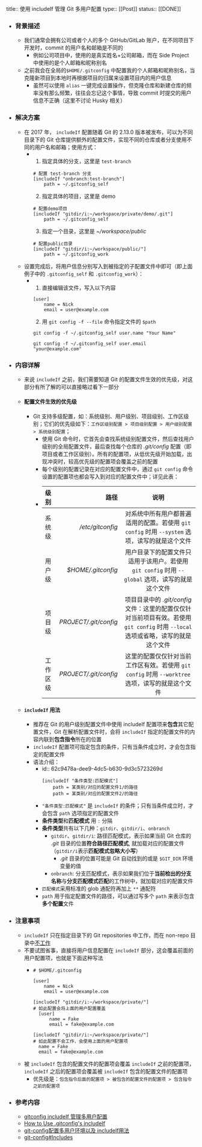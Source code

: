 title:: 使用 includeIf 管理 Git 多用户配置
type:: [[Post]]
status:: [[DONE]]

- ### 背景描述
	- 我们通常会拥有公司或者个人的多个 GitHub/GitLab 账户，在不同项目下开发时，commit 的用户名和邮箱是不同的
		- 例如公司项目中，使用的是真实姓名+公司邮箱，而在 Side Project 中使用的是个人邮箱和昵称别名
	- 之前我会在全局的`$HOME/.gitconfig`  中配置我的个人邮箱和昵称别名，当克隆新项目到本地时再根据项目的归属来设置项目内的用户信息
		- 虽然可以使用 `alias` 一键完成设置操作，但克隆仓库和新建仓库的频率没有那么频繁，往往会忘记这个事情，导致 commit 时提交的用户信息不正确（这里不讨论 Husky 相关）
- ### 解决方案
	- 在 2017 年， `includeIf` 配置随着 Git 的 2.13.0 版本被发布，可以为不同目录下的 Git 仓库提供额外的配置文件，实现不同的仓库或者分支使用不同的用户名和邮箱；使用方式：
		- 1. 指定具体的分支，这里是 `test-branch`
		  ```
		  # 配置 test-branch 分支
		  [includeIf "onbranch:test-branch"]
		      path = ~/.gitconfig_self
		  ```
		  2. 指定具体的项目，这里是 demo
		  ```
		  # 配置demo项目
		  [includeIf "gitdir/i:~/workspace/private/demo/.git"]
		      path = ~/.gitconfig_self
		  ```
		  3. 指定一个目录，这里是 *~/workspace/public*
		  ```
		  # 配置public目录
		  [includeIf "gitdir/i:~/workspace/public/"]
		      path = ~/.gitconfig_work
		  ```
	- 设置完成后，将用户信息分别写入到被指定的子配置文件中即可（即上面例子中的 `.gitconfig_self` 和 `.gitconfig_work`）：
		- 1. 直接编辑该文件，写入以下内容
		  ```
		  [user]
		      name = Nick
		      email = user@example.com
		  ```
		  2. 用 `git config -f --file` 命令指定文件的 `$path`
		  ```
		  git config -f ~/.gitconfig_self user.name "Your Name"

		  git config -f ~/.gitconfig_self user.email "your@example.com"
		  ```
- ### 内容详解
	- 来说 `includeIf` 之前，我们需要知道 Git 的配置文件生效的优先级，对这部分有所了解的可以直接略过看下一部分
	- #### 配置文件生效的优先级
		- Git 支持多级配置，如：系统级别、用户级别、项目级别、工作区级别；它们的优先级如下：`工作区级别配置 > 项目级别配置 > 用户级别配置 > 系统级别配置`；
			- 使用 Git 命令时，它首先会查找系统级别配置文件，然后查找用户级别的全局配置文件，最后查找每个仓库的 *.git/config* 配置（即项目或者工作区级别）。所有的配置项，从低优先级开始加载，出现冲突时，较高优先级的配置项会覆盖之前的配置
			- 每个级别的配置记录在对应的配置文件中，通过 `git config` 命令设置的配置项也都会写入到对应的配置文件中；详见此表：
			- | 级别 | 路径 | 说明 |
			  | :-----| ----: | :----: |
			  | 系统级 | */etc/gitconfig* | 对系统中所有用户都普遍适用的配置。若使用 `git config` 时用 `--system` 选项，读写的就是这个文件 |
			  | 用户级 | *$HOME/.gitconfig* | 用户目录下的配置文件只适用于该用户。若使用 `git config` 时用 `--global` 选项，读写的就是这个文件 |
			  | 项目级 | *PROJECT/.git/config* | 项目目录中的 *.git/config* 文件：这里的配置仅仅针对当前项目有效。若使用 `git config` 时用 `--local` 选项或省略，读写的就是这个文件 |
			  | 工作区级 | *PROJECT/.git/config* | 这里的配置仅仅针对当前工作区有效。若使用 `git config` 时用 `--worktree` 选项，读写的就是这个文件 |
	- #### `includeIf` 用法
		- 推荐在 Git 的用户级别配置文件中使用 includeIf 配置项来**包含**其它配置文件，Git 在解析配置文件时，会将 `includeIf` 指定的配置文件的内容内联到**包含指令**所在的位置
		- `includeIf` 配置项可指定包含的条件，只有当条件成立时，才会包含指定的配置文件
		- 语法介绍：
			- id:: 62c9478a-dee9-4dc5-b630-9d3c5723269d
			  ```
			  [includeIf "条件类型:匹配模式"]
			      path = 某类别/对应的配置文件1/的路径
			      path = 某类别/对应的配置文件2/的路径
			  ```
			- `"条件类型:匹配模式"` 是 `includeIf` 的条件；只有当条件成立时，才会包含 `path` 选项指定的配置文件
			- **条件类型**和**匹配模式** 用 `:` 分隔
			- **条件类型**共有以下几种：`gitdir`、`gitdir/i`、`onbranch`
				- `gitdir`、`gitdir/i`: 路径匹配模式，表示如果当前 Git 仓库的  *.git*  目录的位置**符合路径匹配模式**, 就加载对应的配置文件（`gitdir/i`表示**匹配模式忽略大小写**）
					- *.git* 目录的位置可能是 Git 自动找到的或是 `$GIT_DIR` 环境变量的值
				- `onbranch`: 分支匹配模式，表示如果我们位于**当前检出的分支名称**与**分支匹配模式匹配**的工作树中，就加载对应的配置文件
			- `匹配模式`采用标准的 glob 通配符再加上 `**` 通配符
			- `path` 用于指定配置文件的路径，可以通过写多个 `path` 来表示包含**多个配置**文件
- ### 注意事项
	- `includeIf` 只在指定目录下的 Git repositories 中工作，而在 non-repo 目录中[不工作](https://stackoverflow.com/questions/64843104/why-gitconfig-includeif-does-not-work)
	- 不要试图省事，直接将用户信息配置在 `includeIf` 部分，这会覆盖前面的用户配置项，也就是下面这种写法
		- ```
		  # $HOME/.gitconfig

		  [user]
		      name = Nick
		      email = user@example.com

		  [includeIf "gitdir/i:~/workspace/private/"]
		  # 如此配置会将上面的用户配置覆盖
		  	[user]
		        name = Fake
		        email = fake@example.com

		  [includeIf "gitdir/i:~/workspace/private/"]
		  # 如此配置不会工作，会使用上面的用户配置项
		    name = Fake
		    email = fake@example.com
		  ```
	- 被 `includeIf` 包含的配置文件的配置项会覆盖 `includeIf` 之前的配置项，`includeIf` 之后的配置项会覆盖被 `includeIf` 包含的配置文件的配置项
		- 优先级是：`包含指令后面的配置项 > 被包含的配置文件的配置项 > 包含指令之前的配置项`
- ### 参考内容
	- [gitconfig includeIf 管理多用户配置](https://einverne.github.io/post/2020/10/gitconfig-includeIf.html)
	- [How to Use .gitconfig's includeIf](https://dzone.com/articles/how-to-use-gitconfigs-includeif)
	- [git-config配置多用户环境以及 includeIf用法](https://www.cnblogs.com/librarookie/p/15697181.html)
	- [git-config#Includes](https://git-scm.com/docs/git-config#_includes)